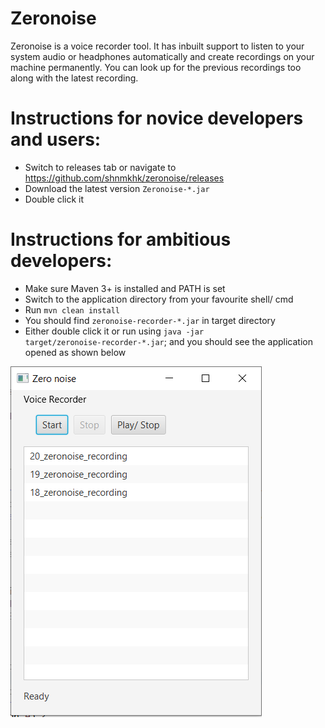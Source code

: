 # Zeronoise
Zeronoise is a voice recorder tool. It has inbuilt support to listen to your system audio or headphones automatically and create recordings on your machine permanently. You can look up for the previous recordings too along with the latest recording.

# Instructions for novice developers and users:
- Switch to releases tab or navigate to https://github.com/shnmkhk/zeronoise/releases
- Download the latest version <code>Zeronoise-*.jar</code>
- Double click it

# Instructions for ambitious developers:

- Make sure Maven 3+ is installed and PATH is set
- Switch to the application directory from your favourite shell/ cmd
- Run <code>mvn clean install</code>
- You should find <code>zeronoise-recorder-*.jar</code> in target directory
- Either double click it or run using <code>java -jar target/zeronoise-recorder-*.jar</code>; and you should see the application opened as shown below

![github-large](screenshots/ZeroNoise-Recorder-1.2.PNG)
